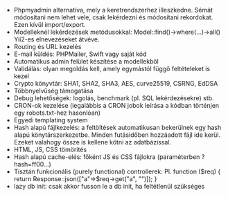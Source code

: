 ﻿- Phpmyadmin alternatíva, mely a keretrendszerhez illeszkedne. Sémát módosítani nem lehet vele, csak lekérdezni és módosítani rekordokat. Ezen kívül import/export.
- Modelleknél lekérdezések metódusokkal: Model::find()->where(...)->all() Yii2-es elnevezéseket átvéve.
- Routing és URL kezelés
- E-mail küldés: PHPMailer, Swift vagy saját kód
- Automatikus admin felület készítése a modellekből
- Validálás: olyan megoldás kell, amely egymástól függő feltételeket is kezel
- Crypto könyvtár: SHA1, SHA2, SHA3, AES, curve25519, CSRNG, EdDSA
- Többnyelvűség támogatása
- Debug lehetőségek: logolás, benchmark (pl. SQL lekérdezésekre) stb.
- CRON-ok kezelése (legalábbis a CRON jobok leírása a kódban történjen egy robots.txt-hez hasonlóan)
- Egyedi templating system
- Hash alapú fájlkezelés: a feltöltések automatikusan bekerülnek egy hash alapú könytárszerkezetbe. Minden futásidőben hozzáadott fájl ide kerül. Ezeket valahogy össze is kellene kötni az adatbázissal.
- HTML, JS, CSS tömörítés
- Hash alapú cache-elés: főként JS és CSS fájlokra (paraméterben ?hash=ff00...)
- Tisztán funkcionális (purely functional) controllerek: Pl. function ($req) { return Response::json(["a"=>$req->get("a", "")]); }
- lazy db init: csak akkor fusson le a db init, ha feltétlenül szükséges
